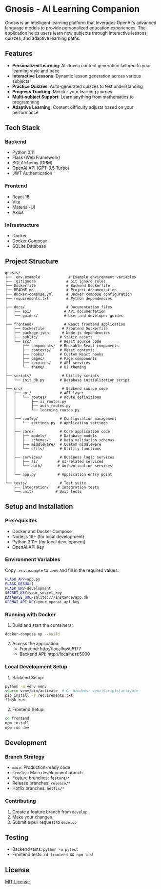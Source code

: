 # Gnosis - AI Learning Companion

Gnosis is an intelligent learning platform that leverages OpenAI's advanced language models to provide personalized education experiences. The application helps users learn new subjects through interactive lessons, quizzes, and adaptive learning paths.

## Features

- **Personalized Learning**: AI-driven content generation tailored to your learning style and pace
- **Interactive Lessons**: Dynamic lesson generation across various subjects
- **Practice Quizzes**: Auto-generated quizzes to test understanding
- **Progress Tracking**: Monitor your learning journey
- **Multi-subject Support**: Learn anything from mathematics to programming
- **Adaptive Learning**: Content difficulty adjusts based on your performance

## Tech Stack

### Backend
- Python 3.11
- Flask (Web Framework)
- SQLAlchemy (ORM)
- OpenAI API (GPT-3.5 Turbo)
- JWT Authentication

### Frontend
- React 18
- Vite
- Material-UI
- Axios

### Infrastructure
- Docker
- Docker Compose
- SQLite Database

## Project Structure

```
gnosis/
├── .env.example             # Example environment variables
├── .gitignore              # Git ignore rules
├── Dockerfile              # Backend Dockerfile
├── README.md               # Project documentation
├── docker-compose.yml      # Docker compose configuration
├── requirements.txt        # Python dependencies
│
├── docs/                   # Documentation files
│   ├── api/               # API documentation
│   └── guides/            # User and developer guides
│
├── frontend/              # React frontend application
│   ├── Dockerfile        # Frontend Dockerfile
│   ├── package.json      # Node.js dependencies
│   ├── public/          # Static assets
│   └── src/             # React source code
│       ├── components/  # Reusable React components
│       ├── contexts/    # React contexts
│       ├── hooks/       # Custom React hooks
│       ├── pages/       # Page components
│       ├── services/    # API services
│       └── theme/       # UI theming
│
├── scripts/              # Utility scripts
│   └── init_db.py       # Database initialization script
│
├── src/                  # Backend source code
│   ├── api/             # API layer
│   │   └── routes/      # Route definitions
│   │       ├── ai_routes.py
│   │       ├── auth_routes.py
│   │       └── learning_routes.py
│   │
│   ├── config/          # Configuration management
│   │   └── settings.py  # Application settings
│   │
│   ├── core/            # Core application code
│   │   ├── models/      # Database models
│   │   ├── schemas/     # Data validation schemas
│   │   ├── middleware/  # Custom middleware
│   │   └── utils/       # Utility functions
│   │
│   ├── services/        # Business logic services
│   │   ├── ai/         # AI-related services
│   │   └── auth/       # Authentication services
│   │
│   └── app.py          # Application entry point
│
└── tests/               # Test suite
    ├── integration/    # Integration tests
    └── unit/          # Unit tests
```

## Setup and Installation

### Prerequisites
- Docker and Docker Compose
- Node.js 18+ (for local development)
- Python 3.11+ (for local development)
- OpenAI API Key

### Environment Variables
Copy `.env.example` to `.env` and fill in the required values:
```bash
FLASK_APP=app.py
FLASK_DEBUG=1
FLASK_ENV=development
SECRET_KEY=your_secret_key
DATABASE_URL=sqlite:///instance/app.db
OPENAI_API_KEY=your_openai_api_key
```

### Running with Docker
1. Build and start the containers:
```bash
docker-compose up --build
```
2. Access the application:
   - Frontend: http://localhost:5177
   - Backend API: http://localhost:5000

### Local Development Setup
1. Backend Setup:
```bash
python -m venv venv
source venv/bin/activate  # On Windows: venv\Scripts\activate
pip install -r requirements.txt
flask run
```

2. Frontend Setup:
```bash
cd frontend
npm install
npm run dev
```

## Development

### Branch Strategy
- `main`: Production-ready code
- `develop`: Main development branch
- Feature branches: `feature/*`
- Release branches: `release/*`
- Hotfix branches: `hotfix/*`

### Contributing
1. Create a feature branch from `develop`
2. Make your changes
3. Submit a pull request to `develop`

## Testing
- Backend tests: `python -m pytest`
- Frontend tests: `cd frontend && npm test`

## License
[MIT License](LICENSE)
